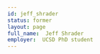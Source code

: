 ```yaml
---
id: jeff_shrader
status: former
layout: page
full_name:  Jeff Shrader
employer:  UCSD PhD student
---
```

